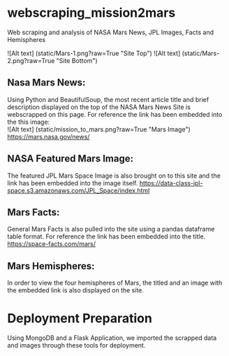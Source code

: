 # webscraping_mission2mars
Web scraping and analysis of NASA Mars News, JPL Images, Facts and Hemispheres

![Alt text] (static/Mars-1.png?raw=True "Site Top")
![Alt text] (static/Mars-2.png?raw=True "Site Bottom")

## Nasa Mars News:
Using Python and BeautifulSoup, the most recent article title and brief description displayed on the top of the NASA Mars News Site is webscrapped on this page. For reference the link has been embedded into the this image:
<br>
![Alt text] (static/mission_to_mars.png?raw=True "Mars Image")
https://mars.nasa.gov/news/

## NASA Featured Mars Image:
The featured JPL Mars Space Image is also brought on to this site and the link has been embedded into the image itself.
https://data-class-jpl-space.s3.amazonaws.com/JPL_Space/index.html

## Mars Facts:
General Mars Facts is also pulled into the site using a pandas dataframe table format. For reference the link has been embedded into the title.
https://space-facts.com/mars/

## Mars Hemispheres:
In order to view the four hemispheres of Mars, the titled and an image with the embedded link is also displayed on the site.

# Deployment Preparation
Using MongoDB and a Flask Application, we imported the scrapped data and images through these tools for deployment.